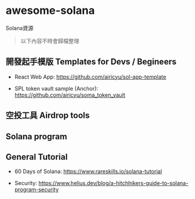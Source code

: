 # awesome-solana

Solana資源
> 以下內容不時會歸檔整理

## 開發起手模版 Templates for Devs / Begineers

- React Web App: https://github.com/airicyu/sol-app-template

- SPL token vault sample (Anchor): https://github.com/airicyu/soma_token_vault

## 空投工具 Airdrop tools

## Solana program

## General Tutorial

- 60 Days of Solana: https://www.rareskills.io/solana-tutorial

- Security: https://www.helius.dev/blog/a-hitchhikers-guide-to-solana-program-security